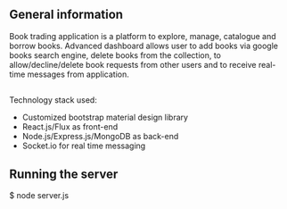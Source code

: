 
## General information

Book trading application is a platform to explore, manage, catalogue and borrow books.  Advanced dashboard allows user to add books via google books search engine, delete books from the collection, to allow/decline/delete book requests from other users and to receive real-time messages from application.

##

Technology stack used:
- Customized bootstrap material design library
- React.js/Flux as front-end
- Node.js/Express.js/MongoDB as back-end
- Socket.io for real time messaging

## Running the server

$ node server.js
